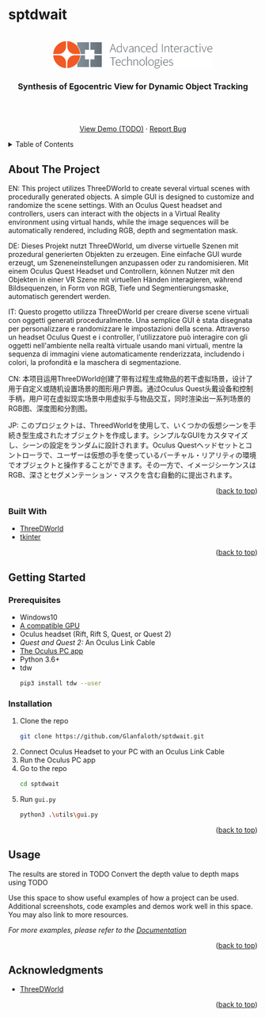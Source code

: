# sptdwait
<div id="top"></div>

<!-- PROJECT LOGO -->
<br />
<div align="center">
  <a href="https://github.com/Glanfaloth/sptdwait">
    <a href="https://ait.ethz.ch/"><img src="img/logo-ait.png" alt="Logo"></a>
  </a>

  <h3 align="center">Synthesis of Egocentric View for Dynamic Object Tracking</h3>

  <p align="center">
    <br />
    <br />
    <br />
    <a href="https://github.com/Glanfaloth/sptdwait">View Demo (TODO)</a>
    ·
    <a href="https://github.com/Glanfaloth/sptdwait/issues">Report Bug</a>
  </p>
</div>



<!-- TABLE OF CONTENTS -->
<details>
  <summary>Table of Contents</summary>
  <ol>
    <li>
      <a href="#about-the-project">About The Project</a>
      <ul>
        <li><a href="#built-with">Built With</a></li>
      </ul>
    </li>
    <li>
      <a href="#getting-started">Getting Started</a>
      <ul>
        <li><a href="#prerequisites">Prerequisites</a></li>
        <li><a href="#installation">Installation</a></li>
      </ul>
    </li>
    <li><a href="#usage">Usage</a></li>
    <li><a href="#acknowledgments">Acknowledgments</a></li>
  </ol>
</details>

<!-- ABOUT THE PROJECT -->
## About The Project

EN: This project utilizes ThreeDWorld to create several virtual scenes with procedurally generated objects. A simple GUI is designed to customize and randomize the scene settings. With an Oculus Quest headset and controllers, users can interact with the objects in a Virtual Reality environment using virtual hands, while the image sequences will be automatically rendered, including RGB, depth and segmentation mask.

DE: Dieses Projekt nutzt ThreeDWorld, um diverse virtuelle Szenen mit prozedural generierten Objekten zu erzeugen. Eine einfache GUI wurde erzeugt, um Szeneneinstellungen anzupassen oder zu randomisieren. Mit einem Oculus Quest Headset und Controllern, können Nutzer mit den Objekten in einer VR Szene mit virtuellen Händen interagieren, während Bildsequenzen, in Form von RGB, Tiefe und Segmentierungsmaske, automatisch gerendert werden.

IT: Questo progetto utilizza ThreeDWorld per creare diverse scene virtuali con oggetti generati proceduralmente. Una semplice GUI è stata disegnata per personalizzare e randomizzare le impostazioni della scena. Attraverso un headset Oculus Quest e i controller, l'utilizzatore può interagire con gli oggetti nell'ambiente nella realtà virtuale usando mani virtuali, mentre la sequenza di immagini viene automaticamente renderizzata, includendo i colori, la profondità e la maschera di segmentazione.

CN: 本项目运用ThreeDWorld创建了带有过程生成物品的若干虚拟场景，设计了用于自定义或随机设置场景的图形用户界面。通过Oculus Quest头戴设备和控制手柄，用户可在虚拟现实场景中用虚拟手与物品交互，同时渲染出一系列场景的RGB图、深度图和分割图。

JP: このプロジェクトは、ThreedWorldを使用して、いくつかの仮想シーンを手続き型生成されたオブジェクトを作成します。シンプルなGUIをカスタマイズし、シーンの設定をランダムに設計されます。Oculus Questヘッドセットとコントローラで、ユーザーは仮想の手を使っているバーチャル・リアリティの環境でオブジェクトと操作することができます。その一方で、イメージシーケンスはRGB、深さとセグメンテーション・マスクを含む自動的に提出されます。

<p align="right">(<a href="#top">back to top</a>)</p>


### Built With

* [ThreeDWorld]([https://nextjs.org/](https://github.com/threedworld-mit/tdw))
* [tkinter]([https://reactjs.org/](https://docs.python.org/3/library/tkinter.html))

<p align="right">(<a href="#top">back to top</a>)</p>


<!-- GETTING STARTED -->
## Getting Started

### Prerequisites

* Windows10
* [A compatible GPU](https://support.oculus.com/articles/headsets-and-accessories/oculus-link/oculus-link-compatibility/)
* Oculus headset (Rift, Rift S, Quest, or Quest 2)
* *Quest and Quest 2:* An Oculus Link Cable
* [The Oculus PC app](https://www.oculus.com/setup/)
* Python 3.6+
* tdw
  ```sh
  pip3 install tdw --user
  ```

### Installation

1. Clone the repo
   ```sh
   git clone https://github.com/Glanfaloth/sptdwait.git
   ```
2. Connect Oculus Headset to your PC with an Oculus Link Cable
3. Run the Oculus PC app
5. Go to the repo
   ```sh
   cd sptdwait
   ```
6. Run `gui.py`
   ```sh
   python3 .\utils\gui.py
   ```

<p align="right">(<a href="#top">back to top</a>)</p>

<!-- USAGE EXAMPLES -->
## Usage

The results are stored in TODO
Convert the depth value to depth maps using TODO

Use this space to show useful examples of how a project can be used. Additional screenshots, code examples and demos work well in this space. You may also link to more resources.

_For more examples, please refer to the [Documentation](https://example.com)_

<p align="right">(<a href="#top">back to top</a>)</p>

<!-- ACKNOWLEDGMENTS -->
## Acknowledgments

* [ThreeDWorld]([https://nextjs.org/](https://github.com/threedworld-mit/tdw))

<p align="right">(<a href="#top">back to top</a>)</p>
